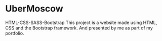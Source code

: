 # UberMoscow
HTML-CSS-SASS-Bootstrap
This project is a website made using HTML, CSS and the Bootstrap framework. And presented by me as part of my portfolio.
